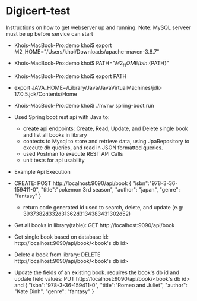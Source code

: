 # Digicert-test

Instructions on how to get webserver up and running:
Note: MySQL serveer must be up before service can start

- Khois-MacBook-Pro:demo khoi$ export M2_HOME="/Users/khoi/Downloads/apache-maven-3.8.7"
- Khois-MacBook-Pro:demo khoi$ PATH="${M2_HOME}/bin:${PATH}"
- Khois-MacBook-Pro:demo khoi$ export PATH
- export JAVA_HOME=/Library/Java/JavaVirtualMachines/jdk-17.0.5.jdk/Contents/Home
- Khois-MacBook-Pro:demo khoi$  ./mvnw spring-boot:run



- Used Spring boot rest api with Java to:
  - create api endpoints: Create, Read, Update, and Delete single book and list all books in library
  - contects to Mysql to store and retrieve data, using JpaRepository to execute db queries, and read in JSON formatted queries.
  - used Postman to execute REST API Calls
  - unit tests for api usability
  
  
  
 - Example Api Execution
  - CREATE: POST http://localhost:9090/api/book
    {
    "isbn":"978-3-36-159411-0",
    "title":"pokemon 3rd season",
    "author": "japan",
    "genre": "fantasy"
    }
    - return code generated id used to search, delete, and update (e.g: 3937382d332d31362d3134383431302d52)
   
  - Get all books in library(table): GET http://localhost:9090/api/book
  - Get single book based on database id: http://localhost:9090/api/book/<book's db id>
  - Delete a book from library: DELETE http://localhost:9090/api/book/<book's db id>
  - Update the fields of an existing book. requires the book's db id and update field values: PUT http://localhost:9090/api/book/<book's db id> and
    {
    "isbn":"978-3-36-159411-0",
    "title":"Romeo and Juliet",
    "author": "Kate Dinh",
    "genre": "fantasy"
    }
